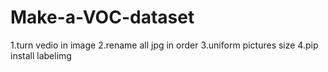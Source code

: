 # Make-a-VOC-dataset
1.turn vedio in image
2.rename all jpg in order
3.uniform pictures size
4.pip install labelimg

